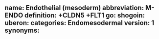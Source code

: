 name: Endothelial (mesoderm)
abbreviation: M-ENDO
definition: +CLDN5 +FLT1
go:
shogoin: 
uberon:
categories: Endomesodermal
version: 1
synonyms:
---


